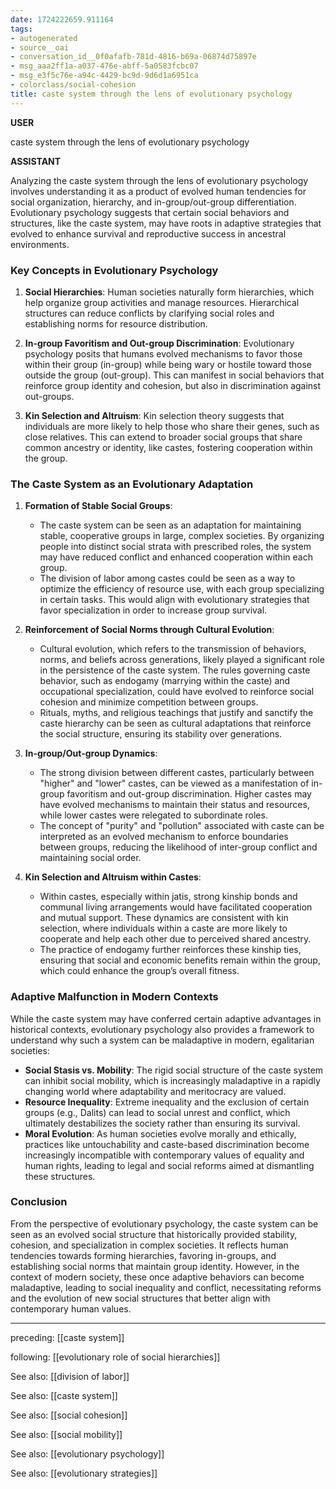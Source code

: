 ```yaml
---
date: 1724222659.911164
tags:
- autogenerated
- source__oai
- conversation_id__0f0afafb-781d-4816-b69a-06874d75897e
- msg_aaa2ff1a-a037-476e-abff-5a0583fcbc07
- msg_e3f5c76e-a94c-4429-bc9d-9d6d1a6951ca
- colorclass/social-cohesion
title: caste system through the lens of evolutionary psychology
---
```


**USER**

caste system through the lens of evolutionary psychology


**ASSISTANT**

Analyzing the caste system through the lens of evolutionary psychology involves understanding it as a product of evolved human tendencies for social organization, hierarchy, and in-group/out-group differentiation. Evolutionary psychology suggests that certain social behaviors and structures, like the caste system, may have roots in adaptive strategies that evolved to enhance survival and reproductive success in ancestral environments.

### Key Concepts in Evolutionary Psychology

1. **Social Hierarchies**: Human societies naturally form hierarchies, which help organize group activities and manage resources. Hierarchical structures can reduce conflicts by clarifying social roles and establishing norms for resource distribution.

2. **In-group Favoritism and Out-group Discrimination**: Evolutionary psychology posits that humans evolved mechanisms to favor those within their group (in-group) while being wary or hostile toward those outside the group (out-group). This can manifest in social behaviors that reinforce group identity and cohesion, but also in discrimination against out-groups.

3. **Kin Selection and Altruism**: Kin selection theory suggests that individuals are more likely to help those who share their genes, such as close relatives. This can extend to broader social groups that share common ancestry or identity, like castes, fostering cooperation within the group.

### The Caste System as an Evolutionary Adaptation

1. **Formation of Stable Social Groups**: 
   - The caste system can be seen as an adaptation for maintaining stable, cooperative groups in large, complex societies. By organizing people into distinct social strata with prescribed roles, the system may have reduced conflict and enhanced cooperation within each group.
   - The division of labor among castes could be seen as a way to optimize the efficiency of resource use, with each group specializing in certain tasks. This would align with evolutionary strategies that favor specialization in order to increase group survival.

2. **Reinforcement of Social Norms through Cultural Evolution**:
   - Cultural evolution, which refers to the transmission of behaviors, norms, and beliefs across generations, likely played a significant role in the persistence of the caste system. The rules governing caste behavior, such as endogamy (marrying within the caste) and occupational specialization, could have evolved to reinforce social cohesion and minimize competition between groups.
   - Rituals, myths, and religious teachings that justify and sanctify the caste hierarchy can be seen as cultural adaptations that reinforce the social structure, ensuring its stability over generations.

3. **In-group/Out-group Dynamics**:
   - The strong division between different castes, particularly between "higher" and "lower" castes, can be viewed as a manifestation of in-group favoritism and out-group discrimination. Higher castes may have evolved mechanisms to maintain their status and resources, while lower castes were relegated to subordinate roles.
   - The concept of "purity" and "pollution" associated with caste can be interpreted as an evolved mechanism to enforce boundaries between groups, reducing the likelihood of inter-group conflict and maintaining social order.

4. **Kin Selection and Altruism within Castes**:
   - Within castes, especially within jatis, strong kinship bonds and communal living arrangements would have facilitated cooperation and mutual support. These dynamics are consistent with kin selection, where individuals within a caste are more likely to cooperate and help each other due to perceived shared ancestry.
   - The practice of endogamy further reinforces these kinship ties, ensuring that social and economic benefits remain within the group, which could enhance the group’s overall fitness.

### Adaptive Malfunction in Modern Contexts

While the caste system may have conferred certain adaptive advantages in historical contexts, evolutionary psychology also provides a framework to understand why such a system can be maladaptive in modern, egalitarian societies:

- **Social Stasis vs. Mobility**: The rigid social structure of the caste system can inhibit social mobility, which is increasingly maladaptive in a rapidly changing world where adaptability and meritocracy are valued.
- **Resource Inequality**: Extreme inequality and the exclusion of certain groups (e.g., Dalits) can lead to social unrest and conflict, which ultimately destabilizes the society rather than ensuring its survival.
- **Moral Evolution**: As human societies evolve morally and ethically, practices like untouchability and caste-based discrimination become increasingly incompatible with contemporary values of equality and human rights, leading to legal and social reforms aimed at dismantling these structures.

### Conclusion

From the perspective of evolutionary psychology, the caste system can be seen as an evolved social structure that historically provided stability, cohesion, and specialization in complex societies. It reflects human tendencies towards forming hierarchies, favoring in-groups, and establishing social norms that maintain group identity. However, in the context of modern society, these once adaptive behaviors can become maladaptive, leading to social inequality and conflict, necessitating reforms and the evolution of new social structures that better align with contemporary human values.


---

preceding: [[caste system]]  


following: [[evolutionary role of social hierarchies]]

See also: [[division of labor]]


See also: [[caste system]]


See also: [[social cohesion]]


See also: [[social mobility]]


See also: [[evolutionary psychology]]


See also: [[evolutionary strategies]]